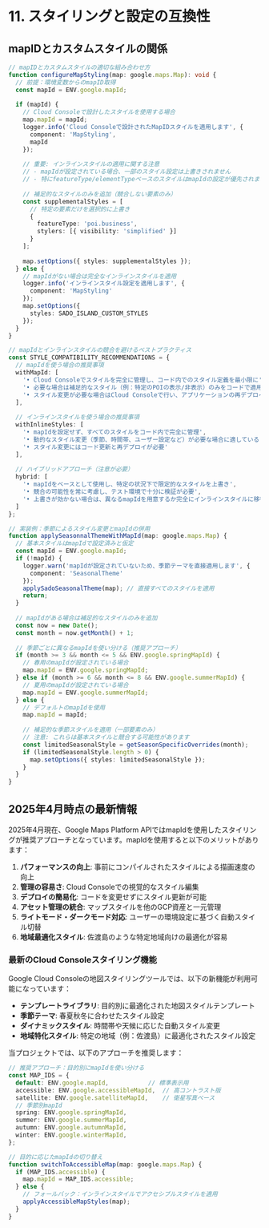 # 11. スタイリングと設定の互換性

## mapIDとカスタムスタイルの関係

```typescript
// mapIDとカスタムスタイルの適切な組み合わせ方
function configureMapStyling(map: google.maps.Map): void {
  // 前提：環境変数からのmapID取得
  const mapId = ENV.google.mapId;
  
  if (mapId) {
    // Cloud Consoleで設計したスタイルを使用する場合
    map.mapId = mapId;
    logger.info('Cloud Consoleで設計されたMapIDスタイルを適用します', {
      component: 'MapStyling',
      mapId
    });
    
    // 重要: インラインスタイルの適用に関する注意
    // - mapIdが設定されている場合、一部のスタイル設定は上書きされません
    // - 特にfeatureType/elementTypeベースのスタイルはmapIdの設定が優先されます
    
    // 補足的なスタイルのみを追加（競合しない要素のみ）
    const supplementalStyles = [
      // 特定の要素だけを選択的に上書き
      {
        featureType: 'poi.business',
        stylers: [{ visibility: 'simplified' }]
      }
    ];
    
    map.setOptions({ styles: supplementalStyles });
  } else {
    // mapIdがない場合は完全なインラインスタイルを適用
    logger.info('インラインスタイル設定を適用します', {
      component: 'MapStyling'
    });
    map.setOptions({
      styles: SADO_ISLAND_CUSTOM_STYLES
    });
  }
}

// mapIdとインラインスタイルの競合を避けるベストプラクティス
const STYLE_COMPATIBILITY_RECOMMENDATIONS = {
  // mapIdを使う場合の推奨事項
  withMapId: [
    '• Cloud Consoleでスタイルを完全に管理し、コード内でのスタイル定義を最小限に',
    '• 必要な場合は補足的なスタイル（例：特定のPOIの表示/非表示）のみをコードで適用',
    '• スタイル変更が必要な場合はCloud Consoleで行い、アプリケーションの再デプロイ不要'
  ],
  
  // インラインスタイルを使う場合の推奨事項
  withInlineStyles: [
    '• mapIdを設定せず、すべてのスタイルをコード内で完全に管理',
    '• 動的なスタイル変更（季節、時間帯、ユーザー設定など）が必要な場合に適している',
    '• スタイル変更にはコード更新と再デプロイが必要'
  ],
  
  // ハイブリッドアプローチ（注意が必要）
  hybrid: [
    '• mapIdをベースとして使用し、特定の状況下で限定的なスタイルを上書き',
    '• 競合の可能性を常に考慮し、テスト環境で十分に検証が必要',
    '• 上書きが効かない場合は、異なるmapIdを用意するか完全にインラインスタイルに移行'
  ]
};

// 実装例：季節によるスタイル変更とmapIdの併用
function applySeasonnalThemeWithMapId(map: google.maps.Map) {
  // 基本スタイルはmapIdで設定済みと仮定
  const mapId = ENV.google.mapId;
  if (!mapId) {
    logger.warn('mapIdが設定されていないため、季節テーマを直接適用します', {
      component: 'SeasonalTheme'
    });
    applySadoSeasonalTheme(map); // 直接すべてのスタイルを適用
    return;
  }
  
  // mapIdがある場合は補足的なスタイルのみを追加
  const now = new Date();
  const month = now.getMonth() + 1;
  
  // 季節ごとに異なるmapIdを使い分ける（推奨アプローチ）
  if (month >= 3 && month <= 5 && ENV.google.springMapId) {
    // 春用のmapIdが設定されている場合
    map.mapId = ENV.google.springMapId;
  } else if (month >= 6 && month <= 8 && ENV.google.summerMapId) {
    // 夏用のmapIdが設定されている場合
    map.mapId = ENV.google.summerMapId;
  } else {
    // デフォルトのmapIdを使用
    map.mapId = mapId;
    
    // 補足的な季節スタイルを適用（一部要素のみ）
    // 注意: これらは基本スタイルと競合する可能性があります
    const limitedSeasonalStyle = getSeasonSpecificOverrides(month);
    if (limitedSeasonalStyle.length > 0) {
      map.setOptions({ styles: limitedSeasonalStyle });
    }
  }
}
```

## 2025年4月時点の最新情報

2025年4月現在、Google Maps Platform APIではmapIdを使用したスタイリングが推奨アプローチとなっています。mapIdを使用すると以下のメリットがあります：

1. **パフォーマンスの向上**: 事前にコンパイルされたスタイルによる描画速度の向上
2. **管理の容易さ**: Cloud Consoleでの視覚的なスタイル編集
3. **デプロイの簡易化**: コードを変更せずにスタイル更新が可能
4. **アセット管理の統合**: マップスタイルを他のGCP資産と一元管理
5. **ライトモード・ダークモード対応**: ユーザーの環境設定に基づく自動スタイル切替
6. **地域最適化スタイル**: 佐渡島のような特定地域向けの最適化が容易

### 最新のCloud Consoleスタイリング機能

Google Cloud Consoleの地図スタイリングツールでは、以下の新機能が利用可能になっています：

- **テンプレートライブラリ**: 目的別に最適化された地図スタイルテンプレート
- **季節テーマ**: 春夏秋冬に合わせたスタイル設定
- **ダイナミックスタイル**: 時間帯や天候に応じた自動スタイル変更
- **地域特化スタイル**: 特定の地域（例：佐渡島）に最適化されたスタイル設定

当プロジェクトでは、以下のアプローチを推奨します：

```typescript
// 推奨アプローチ：目的別にmapIdを使い分ける
const MAP_IDS = {
  default: ENV.google.mapId,           // 標準表示用
  accessible: ENV.google.accessibleMapId,  // 高コントラスト版
  satellite: ENV.google.satelliteMapId,    // 衛星写真ベース
  // 季節別mapId
  spring: ENV.google.springMapId,
  summer: ENV.google.summerMapId,
  autumn: ENV.google.autumnMapId,
  winter: ENV.google.winterMapId,
};

// 目的に応じたmapIdの切り替え
function switchToAccessibleMap(map: google.maps.Map) {
  if (MAP_IDS.accessible) {
    map.mapId = MAP_IDS.accessible;
  } else {
    // フォールバック：インラインスタイルでアクセシブルスタイルを適用
    applyAccessibleMapStyles(map);
  }
}
```
